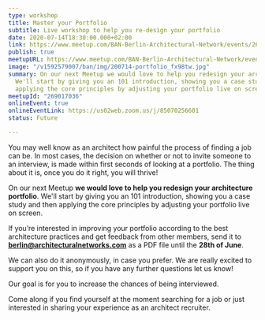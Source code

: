 ```yaml
---
type: workshop
title: Master your Portfolio
subtitle: Live workshop to help you re-design your portfolio
date: 2020-07-14T18:30:00.000+02:00
link: https://www.meetup.com/BAN-Berlin-Architectural-Network/events/269017036/
publish: true
meetupURL: https://www.meetup.com/BAN-Berlin-Architectural-Network/events/269017036/
image: "/v1592579007/ban/img/200714-portfolio_fx98tw.jpg"
summary: On our next Meetup we would love to help you redesign your architecture portfolio.
  We'll start by giving you an 101 introduction, showing you a case study and then
  applying the core principles by adjusting your portfolio live on screen.
meetupId: "269017036"
onlineEvent: true
onlineEventLink: https://us02web.zoom.us/j/85070256601
status: Future

---
```

You may well know as an architect how painful the process of finding a job can be. In most cases, the decision on whether or not to invite someone to an interview, is made within first seconds of looking at a portfolio. The thing about it is, once you do it right, you will thrive!

On our next Meetup **we would love to help you redesign your architecture portfolio**. We'll start by giving you an 101 introduction, showing you a case study and then applying the core principles by adjusting your portfolio live on screen.

If you’re interested in improving your portfolio according to the best architecture practices and get feedback from other members, send it to **berlin@architecturalnetworks.com** as a PDF file until the **28th of June**.

We can also do it anonymously, in case you prefer. We are really excited to support you on this, so if you have any further questions let us know!

Our goal is for you to increase the chances of being interviewed.

Come along if you find yourself at the moment searching for a job or just interested in sharing your experience as an architect recruiter.